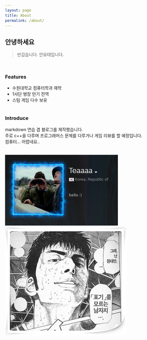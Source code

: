 ```yaml
---
layout: page
title: About
permalink: /about/
---
```


## 안녕하세요
> 반갑습니다. 안유태입니다.

<br/>

### Features
- 수원대학교 컴퓨터학과 재학
- 1사단 병장 만기 전역
- 스팀 게임 다수 보유
<br/><br/>

### Introduce
markdown 연습 겸 블로그를 제작했습니다.  
주로 c++을 다루며 프로그래머스 문제를 다루거나 게임 리뷰를 할 예정입니다.  
컴퓨터... 어렵네요..  
<br/><br/>
![](/public/img/steam.png)  
![](/public/img/123.jpg)
